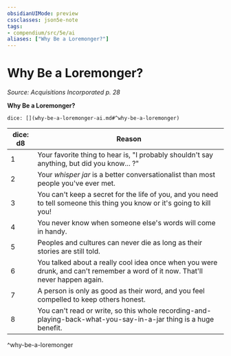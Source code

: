 ```yaml
---
obsidianUIMode: preview
cssclasses: json5e-note
tags:
- compendium/src/5e/ai
aliases: ["Why Be a Loremonger?"]
---
```

# Why Be a Loremonger?
*Source: Acquisitions Incorporated p. 28* 

**Why Be a Loremonger?**

`dice: [](why-be-a-loremonger-ai.md#^why-be-a-loremonger)`

| dice: d8 | Reason |
|----------|--------|
| 1 | Your favorite thing to hear is, "I probably shouldn't say anything, but did you know... ?" |
| 2 | Your *whisper jar* is a better conversationalist than most people you've ever met. |
| 3 | You can't keep a secret for the life of you, and you need to tell someone this thing you know or it's going to kill you! |
| 4 | You never know when someone else's words will come in handy. |
| 5 | Peoples and cultures can never die as long as their stories are still told. |
| 6 | You talked about a really cool idea once when you were drunk, and can't remember a word of it now. That'll never happen again. |
| 7 | A person is only as good as their word, and you feel compelled to keep others honest. |
| 8 | You can't read or write, so this whole recording-and-playing-back-what-you-say-in-a-jar thing is a huge benefit. |
^why-be-a-loremonger